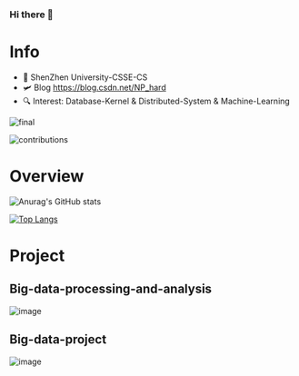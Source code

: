 ### Hi there 👋
# Info
* 🏫 ShenZhen University-CSSE-CS
* 🛩️ Blog https://blog.csdn.net/NP_hard
* 🔍 Interest: Database-Kernel & Distributed-System & Machine-Learning

![final](https://user-images.githubusercontent.com/65102150/217880788-745857d5-486f-4b42-9a96-d9063d430807.jpg)

![contributions](https://user-images.githubusercontent.com/65102150/217880077-9387f79c-1c7b-4227-bcce-a794c0ed192b.svg)

# Overview
![Anurag's GitHub stats](https://github-readme-stats-git-masterrstaa-rickstaa.vercel.app/api?username=David-deng-yeah&show_icons=true&theme=radical)

[![Top Langs](https://github-readme-stats-git-masterrstaa-rickstaa.vercel.app/api/top-langs/?username=David-deng-yeah&layout=compact&theme=radical&langs_count=15&hide=html)](https://github.com/anuraghazra/github-readme-stats)


# Project

## Big-data-processing-and-analysis
![image](https://user-images.githubusercontent.com/65102150/150115963-7e7e87f1-13d1-4634-a128-337ef5eef978.png)

## Big-data-project
![image](https://user-images.githubusercontent.com/65102150/150116125-782d2b19-b14c-4f3c-b007-9417cebab267.png)

